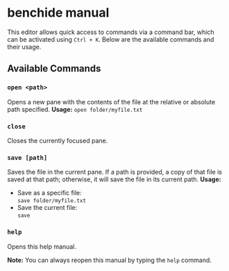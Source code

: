 # benchide manual

This editor allows quick access to commands via a command bar, which can be activated using `Ctrl + K`. Below are the 
available commands and their usage.

## Available Commands

### `open <path>`
Opens a new pane with the contents of the file at the relative or absolute path specified. 
**Usage:**
`open folder/myfile.txt`

### `close`
Closes the currently focused pane.

### `save [path]`
Saves the file in the current pane. If a path is provided, a copy of that file is saved at that path; otherwise, it 
will save the file in its current path.
**Usage:**
- Save as a specific file:  
  `save folder/myfile.txt`
- Save the current file:  
  `save`

### `help`
Opens this help manual.

**Note:** You can always reopen this manual by typing the `help` command.
